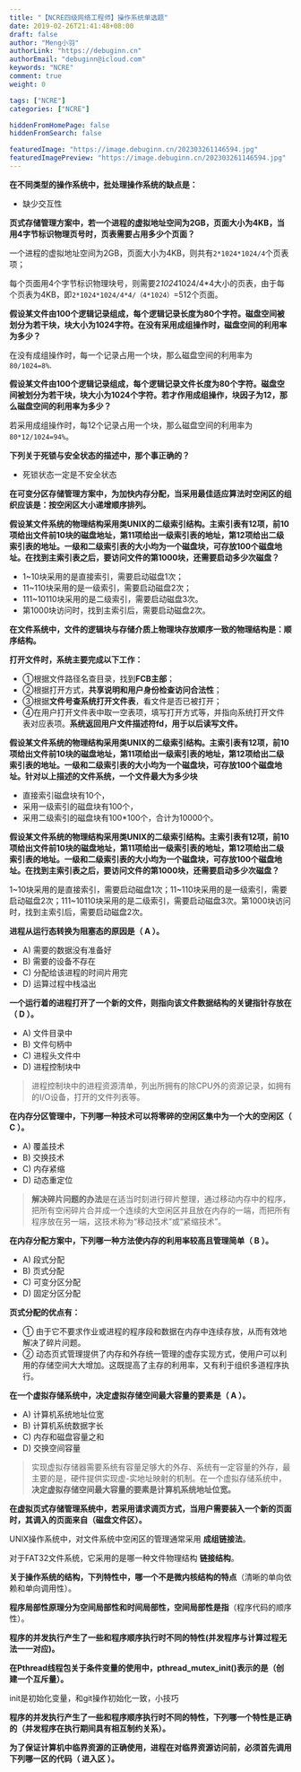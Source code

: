 ```yaml
---
title: "【NCRE四级网络工程师】操作系统单选题"
date: 2019-02-26T21:41:48+08:00
draft: false
author: "Meng小羽"
authorLink: "https://debuginn.cn"
authorEmail: "debuginn@icloud.com"
keywords: "NCRE"
comment: true
weight: 0

tags: ["NCRE"]
categories: ["NCRE"]

hiddenFromHomePage: false
hiddenFromSearch: false

featuredImage: "https://image.debuginn.cn/202303261146594.jpg"
featuredImagePreview: "https://image.debuginn.cn/202303261146594.jpg"
---
```


**在不同类型的操作系统中，批处理操作系统的缺点是：**

- 缺少交互性

**页式存储管理方案中，若一个进程的虚拟地址空间为2GB，页面大小为4KB，当用4字节标识物理页号时，页表需要占用多少个页面？**

一个进程的虚拟地址空间为2GB，页面大小为4KB，则共有`2*1024*1024/4`个页表项；

每个页面用4个字节标识物理块号，则需要2*1024*1024/4*4大小的页表，由于每个页表为4KB，即`2*1024*1024/4*4/（4*1024）`=512个页面。

**假设某文件由100个逻辑记录组成，每个逻辑记录长度为80个字符。磁盘空间被划分为若干块，块大小为1024字符。在没有采用成组操作时，磁盘空间的利用率为多少？**

在没有成组操作时，每一个记录占用一个块，那么磁盘空间的利用率为`80/1024=8%`.

**假设某文件由100个逻辑记录组成，每个逻辑记录文件长度为80个字符。磁盘空间被划分为若干块，块大小为1024个字符。若才作用成组操作，块因子为12，那么磁盘空间的利用率为多少？**

若采用成组操作时，每12个记录占用一个块，那么磁盘空间的利用率为`80*12/1024=94%`。

**下列关于死锁与安全状态的描述中，那个事正确的？**

- 死锁状态一定是不安全状态

**在可变分区存储管理方案中，为加快内存分配，当采用最佳适应算法时空闲区的组织应该是：按空闲区大小递增顺序排列。**

**假设某文件系统的物理结构采用类UNIX的二级索引结构。主索引表有12项，前10项给出文件前10块的磁盘地址，第11项给出一级索引表的地址，第12项给出二级索引表的地址。一级和二级索引表的大小均为一个磁盘块，可存放100个磁盘地址。在找到主索引表之后，要访问文件的第1000块，还需要启动多少次磁盘？**

- 1~10块采用的是直接索引，需要启动磁盘1次； 
- 11~110块采用的是一级索引，需要启动磁盘2次； 
- 111~10110块采用的是二级索引，需要启动磁盘3次。 
- 第1000块访问时，找到主索引后，需要启动磁盘2次。

**在文件系统中，文件的逻辑块与存储介质上物理块存放顺序一致的物理结构是：顺序结构。**

**打开文件时，系统主要完成以下工作：**
- ①根据文件路径名查目录，找到**FCB主部**；
- ②根据打开方式，**共享说明和用户身份检查访问合法性**；
- ③根据**文件号查系统打开文件表**，看文件是否已被打开； 
- ④在用户打开文件表中取一空表项，填写打开方式等，并指向系统打开文件表对应表项。**系统返回用户文件描述符fd，用于以后读写文件。**

**假设某文件系统的物理结构采用类UNIX的二级索引结构。主索引表有12项，前10项给出文件前10块的磁盘地址，第11项给出一级索引表的地址，第12项给出二级索引表的地址。一级和二级索引表的大小均为一个磁盘块，可存放100个磁盘地址。针对以上描述的文件系统，一个文件最大为多少块**

- 直接索引磁盘块有10个， 
- 采用一级索引的磁盘块有100个， 
- 采用二级索引的磁盘块有100*100个，合计为10000个。

**假设某文件系统的物理结构采用类UNIX的二级索引结构。主索引表有12项，前10项给出文件前10块的磁盘地址，第11项给出一级索引表的地址，第12项给出二级索引表的地址。一级和二级索引表的大小均为一个磁盘块，可存放100个磁盘地址。在找到主索引表之后，要访问文件的第1000块，还需要启动多少次磁盘？**

1~10块采用的是直接索引，需要启动磁盘1次；11~110块采用的是一级索引，需要启动磁盘2次；111~10110块采用的是二级索引，需要启动磁盘3次。第1000块访问时，找到主索引后，需要启动磁盘2次。

**进程从运行态转换为阻塞态的原因是（ A ）。**

- A) 需要的数据没有准备好 
- B) 需要的设备不存在 
- C) 分配给该进程的时间片用完 
- D) 运算过程中栈溢出

**一个运行着的进程打开了一个新的文件，则指向该文件数据结构的关键指针存放在（ D ）。**

- A) 文件目录中 
- B) 文件句柄中 
- C) 进程头文件中 
- D) 进程控制块中

> 进程控制块中的进程资源清单，列出所拥有的除CPU外的资源记录，如拥有的I/O设备，打开的文件列表等。

**在内存分区管理中，下列哪一种技术可以将零碎的空闲区集中为一个大的空闲区（ C ）。**

- A) 覆盖技术 
- B) 交换技术 
- C) 内存紧缩 
- D) 动态重定位

> **解决碎片问题的办法**是在适当时刻进行碎片整理，通过移动内存中的程序，把所有空闲碎片合并成一个连续的大空闲区并且放在内存的一端，而把所有程序放在另一端，这技术称为“移动技术”或“紧缩技术”。

**在内存分配方案中，下列哪一种方法使内存的利用率较高且管理简单（ B ）。**

- A) 段式分配 
- B) 页式分配 
- C) 可变分区分配 
- D) 固定分区分配

**页式分配的优点有：**

- ① 由于它不要求作业或进程的程序段和数据在内存中连续存放，从而有效地解决了碎片问题。 
- ② 动态页式管理提供了内存和外存统一管理的虚存实现方式，使用户可以利用的存储空间大大增加。这既提高了主存的利用率，又有利于组织多道程序执行。

**在一个虚拟存储系统中，决定虚拟存储空间最大容量的要素是（ A ）。**

- A) 计算机系统地址位宽 
- B) 计算机系统数据字长 
- C) 内存和磁盘容量之和 
- D) 交换空间容量

> 实现虚拟存储器需要系统有容量足够大的外存、系统有一定容量的外存，最主要的是，硬件提供实现虚-实地址映射的机制。在一个虚拟存储系统中，**决定虚拟存储空间最大容量的要素是计算机系统地址位宽。**

**在虚拟页式存储管理系统中，若采用请求调页方式，当用户需要装入一个新的页面时，其调入的页面来自（磁盘文件区）。**

UNIX操作系统中，对文件系统中空闲区的管理通常采用 **成组链接法**。

对于FAT32文件系统，它采用的是哪一种文件物理结构 **链接结构**。

**关于操作系统的结构，下列特性中，哪一个不是微内核结构的特点**（清晰的单向依赖和单向调用性）。

**程序局部性原理分为空间局部性和时间局部性，空间局部性是指**（程序代码的顺序性）。

**程序的并发执行产生了一些和程序顺序执行时不同的特性(并发程序与计算过程无法一一对应)。**

**在Pthread线程包关于条件变量的使用中，pthread_mutex_init()表示的是（创建一个互斥量）。**

init是初始化变量，和git操作初始化一致，小技巧

**程序的并发执行产生了一些和程序顺序执行时不同的特性，下列哪一个特性是正确的（并发程序在执行期间具有相互制约关系）。**

**为了保证计算机中临界资源的正确使用，进程在对临界资源访问前，必须首先调用下列哪一区的代码（ 进入区 ）。**
